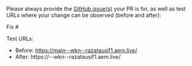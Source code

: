 Please always provide the [GitHub issue(s)](../issues) your PR is for, as well as test URLs where your change can be observed (before and after):

Fix #<gh-issue-id>

Test URLs:
- Before: https://main--wkn--razatausif1.aem.live/
- After: https://<branch>--wkn--razatausif1.aem.live/
